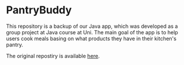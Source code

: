 # PantryBuddy
This repository is a backup of our Java app, which was developed as a group project at Java course at Uni. The main goal of the app is to help users cook meals basing on what products they have in their kitchen's pantry.

The original repostiry is available [here](https://bitbucket.org/sebastian-botero-leonik/zpoif_2024_zespol_1/src/main/).
